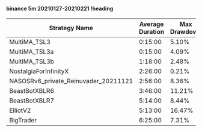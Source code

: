#### binance 5m 20210127-20210221 !heading
| Strategy Name                        | Average Duration | Max Drawdown | Profit Mean | Profit Sum | Profit Total | Trade Count | Win Rate |
| ------------------------------------ | ---------------- | ------------ | ----------- | ---------- | ------------ | ----------- | -------- |
| MultiMA_TSL3                         | 0:15:00          | 5.10%        | 65.37%      | 50466.00%  | 16825.00%    | 772         | 70.85%   |
| MultiMA_TSL3a                        | 0:15:00          | 4.09%        | 62.05%      | 47528.00%  | 15335.00%    | 766         | 70.89%   |
| MultiMA_TSL3b                        | 1:18:00          | 2.48%        | 169.46%     | 55583.00%  | 19697.00%    | 328         | 76.52%   |
| NostalgiaForInfinityX                | 2:26:00          | 0.21%        | 280.20%     | 50156.00%  | 7837.00%     | 179         | 98.88%   |
| NASOSRv6_private_Reinuvader_20211121 | 2:56:00          | 8.36%        | 164.61%     | 58437.00%  | 21148.00%    | 355         | 94.08%   |
| BeastBotXBLR6                        | 3:46:00          | 11.21%       | 176.46%     | 53997.00%  | 17881.00%    | 306         | 67.32%   |
| BeastBotXBLR7                        | 5:14:00          | 8.44%        | 127.08%     | 49942.00%  | 15404.00%    | 393         | 65.65%   |
| ElliotV2                             | 5:13:00          | 16.47%       | 178.73%     | 78999.00%  | 36610.00%    | 442         | 88.24%   |
| BigTrader                            | 6:25:00          | 7.31%        | 320.73%     | 26300.00%  | 6827.00%     | 82          | 98.78%   |